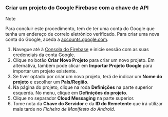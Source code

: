 
### <a name="create-a-google-firebase-project-with-api-key"></a>Criar um projeto do Google Firebase com a chave de API
> [!NOTE]
> Para concluir este procedimento, tem de ter uma conta do Google que tenha um endereço de correio eletrónico verificado. Para criar uma nova conta do Google, aceda a <a href="http://go.microsoft.com/fwlink/p/?LinkId=268302" target="_blank">accounts.google.com</a>.
> 
> 

1. Navegue até à [Consola do Firebase](https://console.firebase.google.com/) e inicie sessão com as suas credenciais da conta Google.
2. Clique no botão **Criar Novo Projeto** para criar um novo projeto. Em alternativa, também pode clicar em **Importar Projeto Google** para importar um projeto existente. 
3. Se tiver optado por criar um novo projeto, terá de indicar um **Nome do projeto** e escolher um **País/Região**.
4. Na página do projeto, clique na roda **Definições** na parte superior esquerda. No menu, clique em **Definições do projeto**.  
5. Clique no separador **Cloud Messaging** na parte superior. 
6. Tome nota da **Chave do Servidor** e da **ID do Remetente** que irá utilizar mais tarde no *Ficheiro de Manifesto do Android*.  



<!--HONumber=Nov16_HO2-->



